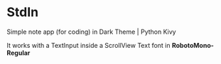 # StdIn
Simple note app (for coding) in Dark Theme | Python Kivy 

It works with a TextInput inside a ScrollView
Text font in **RobotoMono-Regular**
